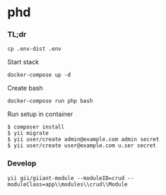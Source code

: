 phd
============

### TL;dr

    cp .env-dist .env

Start stack

    docker-compose up -d

Create bash    
    
    docker-compose run php bash

Run setup in container    
    
    $ composer install
    $ yii migrate
    $ yii user/create admin@example.com admin secret
    $ yii user/create user@example.com u.ser secret

### Develop

    yii gii/giiant-module --moduleID=crud --moduleClass=app\\modules\\crud\\Module